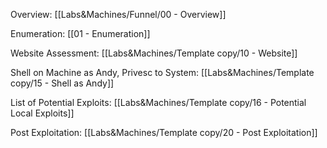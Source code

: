 Overview: [[Labs&Machines/Funnel/00 - Overview]]

Enumeration: [[01 - Enumeration]]

Website Assessment: [[Labs&Machines/Template copy/10 - Website]]

Shell on Machine as Andy, Privesc to System: [[Labs&Machines/Template copy/15 - Shell as Andy]]

List of Potential Exploits: [[Labs&Machines/Template copy/16 - Potential Local Exploits]]

Post Exploitation: [[Labs&Machines/Template copy/20 - Post Exploitation]]